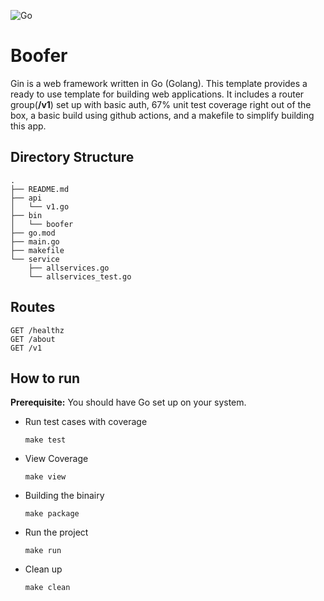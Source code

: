 ![Go](https://github.com/girdharshubham/Boofer/workflows/Go/badge.svg?branch=master)
# Boofer
Gin is a web framework written in Go (Golang). This template provides a ready to use template for building web applications. It includes a router group(**/v1**) set up with basic auth, 67% unit test coverage right out of the box, a basic build using github actions, and a makefile to simplify building this app.

## Directory Structure
```
.
├── README.md
├── api
│   └── v1.go
├── bin
│   └── boofer
├── go.mod
├── main.go
├── makefile
└── service
    ├── allservices.go
    └── allservices_test.go

```

## Routes
 ```
 GET /healthz
 GET /about
 GET /v1
 ```

## How to run
**Prerequisite:** You should have Go set up on your system.
 * Run test cases with coverage
   ```
   make test
   ```
 * View Coverage
   ```
   make view
   ```
 * Building the binairy
   ```
   make package
   ```
 * Run the project
   ```
   make run
   ```
 * Clean up
   ```
   make clean
   ```
